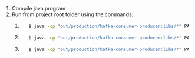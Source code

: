 1. Compile java program
2. Run from project root folder using the commands:
   1. ```bash
         $ java -cp "out/production/kafka-consumer-producer:libs/*" PA2_G23.PProducer 4
      ```
   2. ```bash
         $ java -cp "out/production/kafka-consumer-producer:libs/*" PA2_G23.PConsumer 4
      ```
   3. ```bash
         $ java -cp "out/production/kafka-consumer-producer:libs/*" PA2_G23.PSource 4
      ```
